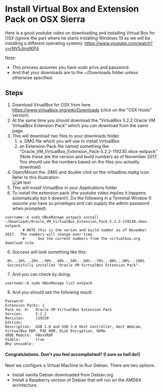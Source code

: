 # Install Virtual Box and Extension Pack on OSX Sierra

Here is a good youtube video on downloading and installing Virtual Box for OSX (ignore the part where he starts installing Windows 10 as we will be installing a different operating system):  https://www.youtube.com/watch?v=rNV5JmxtKP4 

Note: 
* This process assumes you have sudo privs and password.
* And that your downloads are to the ~/Downloads folder unless otherwise specified.

## Steps

1. Download VirualBox for OSX from here https://www.virtualbox.org/wiki/Downloads  (click on the "OSX Hosts" version)
2. At the same time you should download the "VirtualBox 5.2.2 Oracle VM VirtualBox Extension Pack" which you can download from the same page. 
3. This will download two files to your downloads folder
    1. a .DMG file which you will use to install VirtualBox
    2. an Extension Pack file named something like "Oracle_VM_VirtualBox_Extension_Pack-5.2.2-119230.vbox-extpack" (Note these are the version and build numbers as of November 2017.  You should use the numbers based on the files you actually download)
4. Open/Mount the .DMG and double click on the virtualbox.mpkg icon.  Refer to this illustration:  
    ![alt text](http://sites.miis.edu/kb/files/2012/06/VB-02.png "Virtual Box Installation")
5. This will install VirtualBox in your Applications folder
6. To install the extension pack (the youtube video implies it happens automatically but it doesnt!), Do the following in a Terminal Window (I assume you have su priveleges and can supply the admin password when prompted):
```
username:~$ sudo VBoxManage extpack install ~/Downloads/Oracle_VM_VirtualBox_Extension_Pack-5.2.2-119230.vbox-extpack
        # NOTE this is the verion and build number as of November 2017.  The numbers will change over time.  
        #      Use the current numbers from the virtualbox.org download site.
 ```
6. Success will look something like this:
```
 0%...10%...20%...30%...40%...50%...60%...70%...80%...90%...100%
 Successfully installed "Oracle VM VirtualBox Extension Pack".
```
7. And you can check by doing:
```
username:~$ sudo VBoxManage list extpack        
```
8. And you should see the following result: 
```
Password:
Extension Packs: 1
Pack no. 0:   Oracle VM VirtualBox Extension Pack
Version:      5.2.2
Revision:     119230
Edition:      
Description:  USB 2.0 and USB 3.0 Host Controller, Host Webcam, VirtualBox RDP, PXE ROM, Disk Encryption, NVMe.
VRDE Module:  VBoxVRDP
Usable:       true 
Why unusable: 
```
####  Congratulations. Don't you feel accomplished? (I sure as hell do!)

Next we configure a Virtual Machine to Run Debian.  There are two options.  
* Install vanilla Debian downloaded from Debian.org
* Install a Raspberry version of Debian that will run on the AMD64 architecture.
